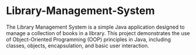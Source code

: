 # Library-Management-System
The Library Management System is a simple Java application designed to manage a collection of books in a library. This project demonstrates the use of Object-Oriented Programming (OOP) principles in Java, including classes, objects, encapsulation, and basic user interaction.
